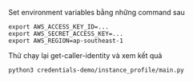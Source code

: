 Set environment variables bằng những command sau

```shell
export AWS_ACCESS_KEY_ID=...
export AWS_SECRET_ACCESS_KEY=...
export AWS_REGION=ap-southeast-1
```

Thử chạy lại get-caller-identity và xem kết quả

```shell
python3 credentials-demo/instance_profile/main.py
```